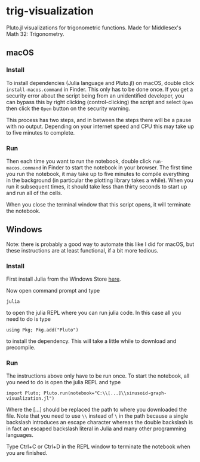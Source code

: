 # trig-visualization
Pluto.jl visualizations for trigonometric functions. Made for Middlesex's Math 32: Trigonometry.

## macOS

### Install
To install dependencies (Julia language and Pluto.jl) on macOS, double click `install-macos.command` in Finder. This only has to be done once. If you get a security error about the script being from an unidentified developer, you can bypass this by right clicking (control-clicking) the script and select `Open` then click the `Open` button on the security warning.

This process has two steps, and in between the steps there will be a pause with no output. Depending on your internet speed and CPU this may take up to five minutes to complete.

### Run
Then each time you want to run the notebook, double click `run-macos.command` in Finder to start the notebook in your browser. The first time you run the notebook, it may take up to five minutes to compile everything in the background (in particular the plotting library takes a while). When you run it subsequent times, it should take less than thirty seconds to start up and run all of the cells.

When you close the terminal window that this script opens, it will terminate the notebook.

## Windows
Note: there is probably a good way to automate this like I did for macOS, but these instructions are at least functional, if a bit more tedious.

### Install
First install Julia from the Windows Store [here](https://www.microsoft.com/store/apps/9NJNWW8PVKMN).

Now open command prompt and type
```
julia
```
to open the julia REPL where you can run julia code. In this case all you need to do is type
```
using Pkg; Pkg.add("Pluto")
```
to install the dependency. This will take a little while to download and precompile.

### Run
The instructions above only have to be run once. To start the notebook, all you need to do is open the julia REPL and type
```
import Pluto; Pluto.run(notebook="C:\\[...]\\sinusoid-graph-visualization.jl")
```
Where the [...] should be replaced the path to where you downloaded the file. Note that you need to use `\\` instead of `\` in the path because a single backslash introduces an escape character whereas the double backslash is in fact an escaped backslash literal in Julia and many other programming languages.

Type Ctrl+C or Ctrl+D in the REPL window to terminate the notebook when you are finished.
